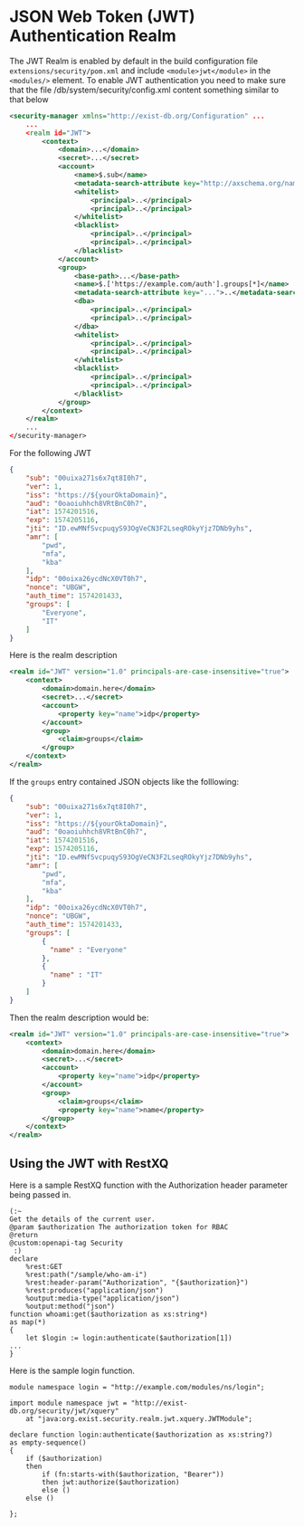 # JSON Web Token (JWT) Authentication Realm

The JWT Realm is enabled by default in the build configuration file `extensions/security/pom.xml` and include `<module>jwt</module>` in the `<modules/>` element.
To enable JWT authentication you need to make sure that the file /db/system/security/config.xml content something similar to that below

```xml
<security-manager xmlns="http://exist-db.org/Configuration" ...
	...
    <realm id="JWT">
        <context>
            <domain>...</domain>
            <secret>...</secret>
            <account>
                <name>$.sub</name>
                <metadata-search-attribute key="http://axschema.org/namePerson">$.name</metadata-search-attribute>
                <whitelist>
                    <principal>..</principal>
                    <principal>..</principal>
                </whitelist>
                <blacklist>
                    <principal>..</principal>
                    <principal>..</principal>
                </blacklist>
            </account>
            <group>
                <base-path>...</base-path>
                <name>$.['https://example.com/auth'].groups[*]</name>
                <metadata-search-attribute key="...">..</metadata-search-attribute>
                <dba>
                    <principal>..</principal>
                    <principal>..</principal>
                </dba>
                <whitelist>
                    <principal>..</principal>
                    <principal>..</principal>
                </whitelist>
                <blacklist>
                    <principal>..</principal>
                    <principal>..</principal>
                </blacklist>
            </group>
        </context>
    </realm>
	...
</security-manager>
```

For the following JWT

```json
{
    "sub": "00uixa271s6x7qt8I0h7",
    "ver": 1,
    "iss": "https://${yourOktaDomain}",
    "aud": "0oaoiuhhch8VRtBnC0h7",
    "iat": 1574201516,
    "exp": 1574205116,
    "jti": "ID.ewMNfSvcpuqyS93OgVeCN3F2LseqROkyYjz7DNb9yhs",
    "amr": [
        "pwd",
        "mfa",
        "kba"
    ],
    "idp": "00oixa26ycdNcX0VT0h7",
    "nonce": "UBGW",
    "auth_time": 1574201433,
    "groups": [
        "Everyone",
        "IT"
    ]
}
```

Here is the realm description


```xml
<realm id="JWT" version="1.0" principals-are-case-insensitive="true">
    <context>
        <domain>domain.here</domain>
        <secret>...</secret>
        <account>
            <property key="name">idp</property>
        </account>
        <group>
            <claim>groups</claim>
        </group>
    </context>
</realm>
```

If the `groups` entry contained JSON objects like the folllowing:

```json
{
    "sub": "00uixa271s6x7qt8I0h7",
    "ver": 1,
    "iss": "https://${yourOktaDomain}",
    "aud": "0oaoiuhhch8VRtBnC0h7",
    "iat": 1574201516,
    "exp": 1574205116,
    "jti": "ID.ewMNfSvcpuqyS93OgVeCN3F2LseqROkyYjz7DNb9yhs",
    "amr": [
        "pwd",
        "mfa",
        "kba"
    ],
    "idp": "00oixa26ycdNcX0VT0h7",
    "nonce": "UBGW",
    "auth_time": 1574201433,
    "groups": [
        {
          "name" : "Everyone"
        },
        {
          "name" : "IT"
        }
    ]
}
```

Then the realm description would be:


```xml
<realm id="JWT" version="1.0" principals-are-case-insensitive="true">
    <context>
        <domain>domain.here</domain>
        <secret>...</secret>
        <account>
            <property key="name">idp</property>
        </account>
        <group>
            <claim>groups</claim>
            <property key="name">name</property>
        </group>
    </context>
</realm>
```
## Using the JWT with RestXQ

Here is a sample RestXQ function with the Authorization header
parameter being passed in.

```xquery
(:~
Get the details of the current user.
@param $authorization The authorization token for RBAC
@return
@custom:openapi-tag Security
 :)
declare
    %rest:GET
    %rest:path("/sample/who-am-i")
    %rest:header-param("Authorization", "{$authorization}")
    %rest:produces("application/json")
    %output:media-type("application/json")
    %output:method("json")
function whoami:get($authorization as xs:string*)
as map(*)
{
    let $login := login:authenticate($authorization[1])
...
}
```

Here is the sample login function.

```xquery
module namespace login = "http://example.com/modules/ns/login";

import module namespace jwt = "http://exist-db.org/security/jwt/xquery"
    at "java:org.exist.security.realm.jwt.xquery.JWTModule";

declare function login:authenticate($authorization as xs:string?)
as empty-sequence()
{
    if ($authorization)
    then
        if (fn:starts-with($authorization, "Bearer"))
        then jwt:authorize($authorization)
        else ()
    else ()

};
```
